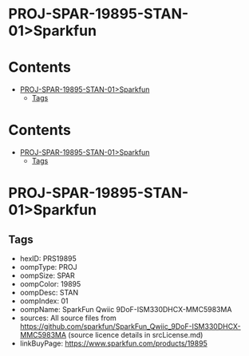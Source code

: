 
PROJ-SPAR-19895-STAN-01>Sparkfun
================================

Contents
========

* [PROJ-SPAR-19895-STAN-01>Sparkfun](#proj-spar-19895-stan-01sparkfun)
	* [Tags](#tags)

Contents
========

* [PROJ-SPAR-19895-STAN-01>Sparkfun](#proj-spar-19895-stan-01sparkfun)
	* [Tags](#tags)

# PROJ-SPAR-19895-STAN-01>Sparkfun

## Tags

- hexID: PRS19895
- oompType: PROJ
- oompSize: SPAR
- oompColor: 19895
- oompDesc: STAN
- oompIndex: 01
- oompName: SparkFun Qwiic 9DoF-ISM330DHCX-MMC5983MA
- sources: All source files from https://github.com/sparkfun/SparkFun_Qwiic_9DoF-ISM330DHCX-MMC5983MA (source licence details in srcLicense.md)
- linkBuyPage: https://www.sparkfun.com/products/19895
